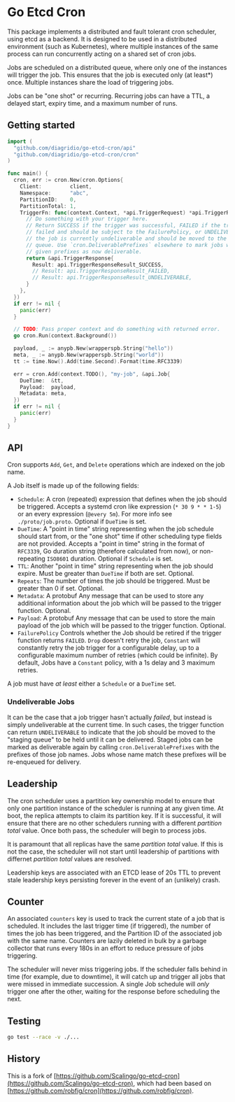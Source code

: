 # Go Etcd Cron

This package implements a distributed and fault tolerant cron scheduler, using etcd as a backend.
It is designed to be used in a distributed environment (such as Kubernetes), where multiple instances of the same process can run concurrently acting on a shared set of cron jobs.

Jobs are scheduled on a distributed queue, where only one of the instances will trigger the job.
This ensures that the job is executed only (at least*) once.
Multiple instances share the load of triggering jobs.

Jobs can be "one shot" or recurring.
Recurring jobs can have a TTL, a delayed start, expiry time, and a maximum number of runs.

## Getting started

```go
import (
  "github.com/diagridio/go-etcd-cron/api"
  "github.com/diagridio/go-etcd-cron/cron"
)

func main() {
  cron, err := cron.New(cron.Options{
    Client:         client,
    Namespace:      "abc",
    PartitionID:    0,
    PartitionTotal: 1,
    TriggerFn: func(context.Context, *api.TriggerRequest) *api.TriggerResponse {
      // Do something with your trigger here.
      // Return SUCCESS if the trigger was successful, FAILED if the trigger
      // failed and should be subject to the FailurePolicy, or UNDELIVERABLE if
      // the job is currently undeliverable and should be moved to the staging
      // queue. Use `cron.DeliverablePrefixes` elsewhere to mark jobs with the
      // given prefixes as now deliverable.
	  return &api.TriggerResponse{
        Result: api.TriggerResponseResult_SUCCESS,
        // Result: api.TriggerResponseResult_FAILED,
        // Result: api.TriggerResponseResult_UNDELIVERABLE,
      }
    },
  })
  if err != nil {
    panic(err)
  }

  // TODO: Pass proper context and do something with returned error.
  go cron.Run(context.Background())

  payload, _ := anypb.New(wrapperspb.String("hello"))
  meta, _ := anypb.New(wrapperspb.String("world"))
  tt := time.Now().Add(time.Second).Format(time.RFC3339)

  err = cron.Add(context.TODO(), "my-job", &api.Job{
    DueTime:  &tt,
    Payload:  payload,
    Metadata: meta,
  })
  if err != nil {
    panic(err)
  }
}
```

## API

Cron supports `Add`, `Get`, and `Delete` operations which are indexed on the job name.

A Job itself is made up of the following fields:

- `Schedule`: A cron (repeated) expression that defines when the job should be triggered.
  Accepts a systemd cron like expression (`* 30 9 * * 1-5`) or an every expression (`@every 5m`). For more info see `./proto/job.proto`. Optional if `DueTime` is set.
- `DueTime`: A "point in time" string representing when the job schedule should start from, or the "one shot" time if other scheduling type fields are not provided.
  Accepts a "point in time" string in the format of `RFC3339`, Go duration string (therefore calculated from now), or non-repeating `ISO8601` duration.
  Optional if `Schedule` is set.
- `TTL`: Another "point in time" string representing when the job should expire.
  Must be greater than `DueTime` if both are set.
  Optional.
- `Repeats`: The number of times the job should be triggered. Must be greater than 0 if set.
  Optional.
- `Metadata`: A protobuf Any message that can be used to store any additional information about the job which will be passed to the trigger function.
  Optional.
- `Payload`: A protobuf Any message that can be used to store the main payload of the job which will be passed to the trigger function.
  Optional.
- `FailurePolicy` Controls whether the Job should be retired if the trigger
  function returns `FAILED`. `Drop` doesn't retry the job, `Constant` will
  constantly retry the job trigger for a configurable delay, up to a configurable
  maximum number of retries (which could be infinite). By default, Jobs have a
  `Constant` policy, with a 1s delay and 3 maximum retries.

A job must have *at least* either a `Schedule` or a `DueTime` set.

### Undeliverable Jobs

It can be the case that a job trigger hasn't actually _failed_, but instead is simply undeliverable at the current time.
In such cases, the trigger function can return `UNDELIVERABLE` to indicate that the job should be moved to the "staging queue" to be held until it can be delivered.
Staged jobs can be marked as deliverable again by calling `cron.DeliverablePrefixes` with the prefixes of those job names.
Jobs whose name match these prefixes will be re-enqueued for delivery.

## Leadership

The cron scheduler uses a partition key ownership model to ensure that only one partition instance of the scheduler is running at any given time.
At boot, the replica attempts to claim its partition key.
If it is successful, it will ensure that there are no other schedulers running with a different _partition total_ value.
Once both pass, the scheduler will begin to process jobs.

It is paramount that all replicas have the same _partition total_ value.
If this is not the case, the scheduler will not start until leadership of partitions with differnet _partition total_ values are resolved.

Leadership keys are associated with an ETCD lease of 20s TTL to prevent stale leadership keys persisting forever in the event of an (unlikely) crash.

## Counter

An associated `counters` key is used to track the current state of a job that is scheduled.
It includes the last trigger time (if triggered), the number of times the job has been triggered, and the Partition ID of the associated job with the same name.
Counters are lazily deleted in bulk by a garbage collector that runs every 180s in an effort to reduce pressure of jobs triggering.

The scheduler will never miss triggering jobs.
If the scheduler falls behind in time (for example, due to downtime), it will catch up and trigger all jobs that were missed in immediate succession.
A single Job schedule will _only_ trigger one after the other, waiting for the response before scheduling the next.

## Testing

```bash
go test --race -v ./...
```

## History

This is a fork of [https://github.com/Scalingo/go-etcd-cron](https://github.com/Scalingo/go-etcd-cron), which had been based on [https://github.com/robfig/cron](https://github.com/robfig/cron).
